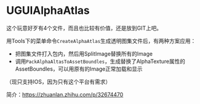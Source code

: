 # UGUIAlphaAtlas

这个玩意好歹有4个文件，而且也比较有价值，还是放到GIT上吧。

用Tools下的菜单命令`CreateAlphaAtlas`生成透明图集文件后，有两种方案应用：
- 把图集文件打入包内，然后用SplitImage替换所有的Image
- 调用`PackAlphaAltasToAssetBoundles`，生成替换了AlphaTexture属性的AssetBoundles，可以用原有的Image正常加载和显示

（现只支持IOS，因为只有这个平台有需求）

简介：<https://zhuanlan.zhihu.com/p/32674470>
